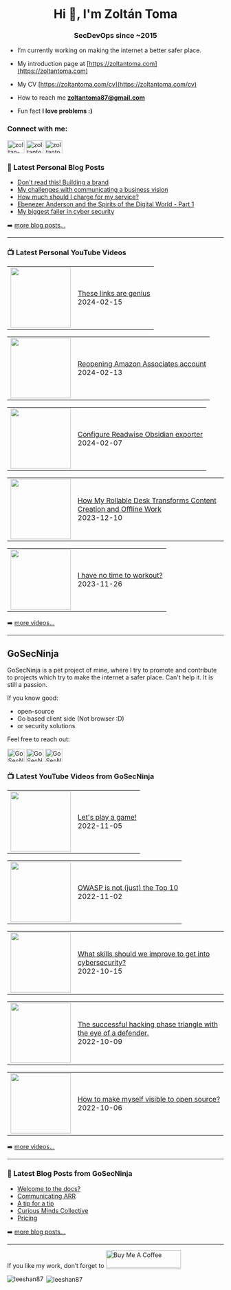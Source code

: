 <h1 align="center">Hi 👋, I'm Zoltán Toma</h1>
<h3 align="center">SecDevOps since ~2015</h3>

- I’m currently working on making the internet a better safer place.

- My introduction page at [https://zoltantoma.com](https://zoltantoma.com)

- My CV [https://zoltantoma.com/cv](https://zoltantoma.com/cv)

- How to reach me **zoltantoma87@gmail.com**

- Fun fact **I love problems :)**

<p align="left">
<h3 align="left">Connect with me:</h3>
<a href="https://www.linkedin.com/in/toma-zoltan/" target="blank"><img align="center" src="https://raw.githubusercontent.com/rahuldkjain/github-profile-readme-generator/master/src/images/icons/Social/linked-in-alt.svg" alt="zoltan-toma" height="30" width="40" /></a>
<a href="https://twitter.com/ZoltanToma_" target="blank"><img align="center" src="https://raw.githubusercontent.com/rahuldkjain/github-profile-readme-generator/master/src/images/icons/Social/twitter.svg" alt="zoltantoma" height="30" width="40" /></a>
<a href="https://youtube.com/@zoltantoma" target="blank"><img align="center" src="https://raw.githubusercontent.com/rahuldkjain/github-profile-readme-generator/master/src/images/icons/Social/youtube.svg" alt="zoltantoma" height="30" width="40" /></a>

</p>



### 📕 Latest Personal Blog Posts

<!-- BLOG-POST-LIST:START -->
- [Don&#39;t read this! Building a brand](https://zoltantoma.com/posts/2024-04-25-building-a-brand/)
- [My challenges with communicating a business vision](https://zoltantoma.com/posts/2024-04-22-vision-challenges/)
- [How much should I charge for my service?](https://zoltantoma.com/posts/2024-04-19-how-much-should-i-charge/)
- [Ebenezer Anderson and the Spirits of the Digital World - Part 1](https://zoltantoma.com/posts/2024-04-10-digital-ebenezer-part-1/)
- [My biggest failer in cyber security](https://zoltantoma.com/posts/2024-04-05-my_biggest_failer_in_cyber/)
<!-- BLOG-POST-LIST:END -->

➡️ [more blog posts...](https://zoltantoma.com)

---

### 📺 Latest Personal YouTube Videos

<!-- YOUTUBE:START --><table><tr><td><a href="https://www.youtube.com/watch?v=j8xcpRGbT_s"><img width="140px" src="https://i.ytimg.com/vi/j8xcpRGbT_s/mqdefault.jpg"></a></td>
<td><a href="https://www.youtube.com/watch?v=j8xcpRGbT_s">These links are genius</a><br/>2024-02-15</td></tr></table>
<table><tr><td><a href="https://www.youtube.com/watch?v=9MS4dQIPiA0"><img width="140px" src="https://i.ytimg.com/vi/9MS4dQIPiA0/mqdefault.jpg"></a></td>
<td><a href="https://www.youtube.com/watch?v=9MS4dQIPiA0">Reopening Amazon Associates account</a><br/>2024-02-13</td></tr></table>
<table><tr><td><a href="https://www.youtube.com/watch?v=t_ISCxUbEJ0"><img width="140px" src="https://i.ytimg.com/vi/t_ISCxUbEJ0/mqdefault.jpg"></a></td>
<td><a href="https://www.youtube.com/watch?v=t_ISCxUbEJ0">Configure Readwise Obsidian exporter</a><br/>2024-02-07</td></tr></table>
<table><tr><td><a href="https://www.youtube.com/watch?v=VRQx6Z8AaI8"><img width="140px" src="https://i.ytimg.com/vi/VRQx6Z8AaI8/mqdefault.jpg"></a></td>
<td><a href="https://www.youtube.com/watch?v=VRQx6Z8AaI8">How My Rollable Desk Transforms Content Creation and Offline Work</a><br/>2023-12-10</td></tr></table>
<table><tr><td><a href="https://www.youtube.com/watch?v=Ce_rHaY1kz0"><img width="140px" src="https://i.ytimg.com/vi/Ce_rHaY1kz0/mqdefault.jpg"></a></td>
<td><a href="https://www.youtube.com/watch?v=Ce_rHaY1kz0">I have no time to workout?</a><br/>2023-11-26</td></tr></table>
<!-- YOUTUBE:END -->

➡️ [more videos...](https://www.youtube.com/@zoltantoma)

---

## GoSecNinja

GoSecNinja is a pet project of mine, where I try to promote and contribute to projects which try to make the internet a safer place.
Can't help it. It is still a passion.

If you know good:
- open-source
- Go based client side (Not browser :D)
- or security solutions

Feel free to reach out:
<p align="left">
<a href="https://twitter.com/@GoSecNinja" target="blank"><img align="center" src="https://raw.githubusercontent.com/rahuldkjain/github-profile-readme-generator/master/src/images/icons/Social/twitter.svg" alt="GoSecNinja" height="30" width="40" /></a>
<a href="https://youtube.com/@gosecninja" target="blank"><img align="center" src="https://raw.githubusercontent.com/rahuldkjain/github-profile-readme-generator/master/src/images/icons/Social/youtube.svg" alt="GoSecNinja" height="30" width="40" /></a>
<a href="mailto: zoltantoma@gosec.ninja" target="blank"><img align="center" src="https://cdn.jsdelivr.net/npm/simple-icons@3.0.1/icons/gmail.svg" alt="GoSecNinja" height="30" width="40" /></a>
</p>

### 📺 Latest YouTube Videos from GoSecNinja

<!-- GS-YOUTUBE:START --><table><tr><td><a href="https://www.youtube.com/watch?v=nnmlO0jlJ7M"><img width="140px" src="https://i.ytimg.com/vi/nnmlO0jlJ7M/mqdefault.jpg"></a></td>
<td><a href="https://www.youtube.com/watch?v=nnmlO0jlJ7M">Let&#39;s play a game!</a><br/>2022-11-05</td></tr></table>
<table><tr><td><a href="https://www.youtube.com/watch?v=YRO_mRpG55c"><img width="140px" src="https://i.ytimg.com/vi/YRO_mRpG55c/mqdefault.jpg"></a></td>
<td><a href="https://www.youtube.com/watch?v=YRO_mRpG55c">OWASP is not &lpar;just&rpar; the Top 10</a><br/>2022-11-02</td></tr></table>
<table><tr><td><a href="https://www.youtube.com/watch?v=GsHoTBVFJ1k"><img width="140px" src="https://i.ytimg.com/vi/GsHoTBVFJ1k/mqdefault.jpg"></a></td>
<td><a href="https://www.youtube.com/watch?v=GsHoTBVFJ1k">What skills should we improve to get into cybersecurity?</a><br/>2022-10-15</td></tr></table>
<table><tr><td><a href="https://www.youtube.com/watch?v=2e_KAZ_avkA"><img width="140px" src="https://i.ytimg.com/vi/2e_KAZ_avkA/mqdefault.jpg"></a></td>
<td><a href="https://www.youtube.com/watch?v=2e_KAZ_avkA">The successful hacking phase triangle with the eye of a defender.</a><br/>2022-10-09</td></tr></table>
<table><tr><td><a href="https://www.youtube.com/watch?v=qz8i71AxNRU"><img width="140px" src="https://i.ytimg.com/vi/qz8i71AxNRU/mqdefault.jpg"></a></td>
<td><a href="https://www.youtube.com/watch?v=qz8i71AxNRU">How to make myself visible to open source?</a><br/>2022-10-06</td></tr></table>
<!-- GS-YOUTUBE:END -->

➡️ [more videos...](https://www.youtube.com/@GoSecNinja)

---

### 📕 Latest Blog Posts from GoSecNinja

<!-- GS-BLOG:START -->
- [Welcome to the docs?](/docs/getstart/welcome-to-the-docs/)
- [Communicating ARR](/docs/pricing/communicating-arr/)
- [A tip for a tip](/docs/inviduals/a-tip-for-a-tip/)
- [Curious Minds Collective](/docs/inviduals/curious-minds-collective/)
- [Pricing](/docs/pricing/pricing/)
<!-- GS-BLOG:END -->

➡️ [more blog posts...](https://gosec.ninja)

---

<p>If you like my work, don’t forget to <a href="https://www.buymeacoffee.com/leeshan87" target="_blank"><img src="https://www.buymeacoffee.com/assets/img/custom_images/orange_img.png" alt="Buy Me A Coffee" style="height: 41px !important;width: 174px !important;box-shadow: 0px 3px 2px 0px rgba(190, 190, 190, 0.5) !important;-webkit-box-shadow: 0px 3px 2px 0px rgba(190, 190, 190, 0.5) !important;" ></a>
</p>


<p><img align="left" src="https://github-readme-stats.vercel.app/api/top-langs/?username=leeshan87&layout=compact" alt="leeshan87" /></p>

<p>&nbsp;<img align="center" src="https://github-readme-stats.vercel.app/api?username=leeshan87&show_icons=true" alt="leeshan87" /></p>

